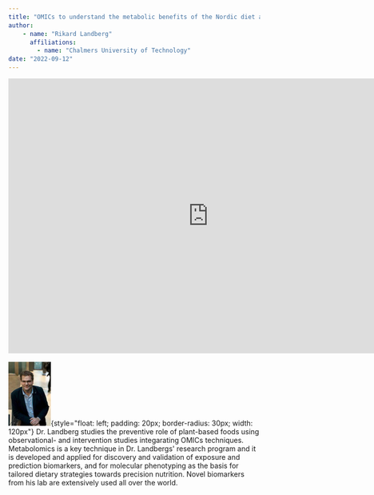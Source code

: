 ```yaml
---
title: "OMICs to understand the metabolic benefits of the Nordic diet and its key components"
author: 
    - name: "Rikard Landberg"
      affiliations: 
        - name: "Chalmers University of Technology"
date: "2022-09-12"
---
```


<iframe src="https://app.box.com/embed/s/i7mc8od15b62k297p5uxwwelrtw02fxp?sortColumn=date&view=list" width="800" height="550" frameborder="0" allowfullscreen webkitallowfullscreen msallowfullscreen></iframe>

![](/images/speakers/rikard-landberg.png){style="float: left; padding: 20px; border-radius: 30px; width: 120px"} Dr. Landberg studies the preventive role of plant-based foods using observational- and intervention studies integarating OMICs techniques. Metabolomics is a key technique in Dr. Landbergs' research program and it is developed and applied for discovery and validation of exposure and prediction biomarkers, and for molecular phenotyping as the basis for tailored dietary strategies towards precision nutrition. Novel biomarkers from his lab are extensively used all over the world.
